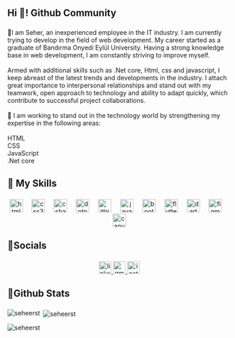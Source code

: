 <h2 align="left">Hi 👋! Github Community</h2>

###

<p align="left">🚀I am Seher, an inexperienced employee in the IT industry. I am currently trying to develop in the field of web development. My career started as a graduate of Bandırma Onyedi Eylül University. Having a strong knowledge base in web development, I am constantly striving to improve myself.<br><br>Armed with additional skills such as .Net core, Html, css and javascript, I keep abreast of the latest trends and developments in the industry. I attach great importance to interpersonal relationships and stand out with my teamwork, open approach to technology and ability to adapt quickly, which contribute to successful project collaborations.<br><br>🔧 I am working to stand out in the technology world by strengthening my expertise in the following areas:<br><br>HTML<br>CSS<br>JavaScript<br>.Net core</p>

###

<h2 align="left">🚀 My Skills</h2>

###

<div align="center">
  <img src="https://cdn.jsdelivr.net/gh/devicons/devicon/icons/html5/html5-original.svg" height="30" alt="html5 logo"  />
  <img width="12" />
  <img src="https://cdn.jsdelivr.net/gh/devicons/devicon/icons/css3/css3-original.svg" height="30" alt="css3 logo"  />
  <img width="12" />
  <img src="https://cdn.jsdelivr.net/gh/devicons/devicon/icons/csharp/csharp-original.svg" height="30" alt="csharp logo"  />
  <img width="12" />
  <img src="https://cdn.jsdelivr.net/gh/devicons/devicon/icons/dotnetcore/dotnetcore-original.svg" height="30" alt="dotnetcore logo"  />
  <img width="12" />
  <img src="https://skillicons.dev/icons?i=mysql" height="30" alt="mysql logo"  />
  <img width="12" />
  <img src="https://cdn.jsdelivr.net/gh/devicons/devicon/icons/javascript/javascript-original.svg" height="30" alt="javascript logo"  />
  <img width="12" />
  <img src="https://cdn.jsdelivr.net/gh/devicons/devicon/icons/bootstrap/bootstrap-original.svg" height=30 alt="bootstrap logo" />
  <img width="12" />
  <img src="https://cdn.simpleicons.org/flutter/02569B" height="30" alt="flutter logo"  />
  <img width="12" />
  <img src="https://cdn.simpleicons.org/dart/0175C2" height="30" alt="dart logo"  />
  <img width="12" />
  <img src="https://cdn.jsdelivr.net/gh/devicons/devicon/icons/figma/figma-original.svg" height="30" alt="figma logo"  />
  <img width="12" />
  <img src="https://cdn.jsdelivr.net/gh/devicons/devicon/icons/canva/canva-original.svg" height="30" alt="canva logo"  />
</div>

###

<h2 align="left">🚀Socials</h2>

###

<div align="center">
  <a href="https://www.linkedin.com/in/seheerst/" target="_blank">
    <img src="https://img.shields.io/static/v1?message=LinkedIn&logo=linkedin&label=&color=0077B5&logoColor=white&labelColor=&style=for-the-badge" height="28" alt="linkedin logo"  />
  </a>
  <a href="mailto:seherselin9@gmail.com" target="_blank">
    <img src="https://img.shields.io/static/v1?message=Gmail&logo=gmail&label=&color=D14836&logoColor=white&labelColor=&style=for-the-badge" height="28" alt="gmail logo"  />
  </a>
  <a href="https://www.instagram.com/seheerst/" target="_blank">
    <img src="https://img.shields.io/static/v1?message=Instagram&logo=instagram&label=&color=E4405F&logoColor=white&labelColor=&style=for-the-badge" height="28" alt="instagram logo"  />
  </a>
</div>

###

<h2 align="left">🚀Github Stats</h2>

###
<p><img align="left" src="https://github-readme-stats.vercel.app/api/top-langs?username=seheerst&show_icons=true&locale=en&layout=compact" alt="seheerst" /></p>

<p>&nbsp;<img align="center" src="https://github-readme-stats.vercel.app/api?username=seheerst&show_icons=true&locale=en" alt="seheerst" /></p>

<p><img align="center" src="https://github-readme-streak-stats.herokuapp.com/?user=seheerst&" alt="seheerst" /></p>



